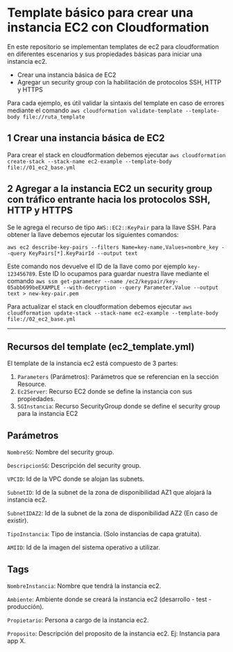 # Template básico para crear una instancia EC2 con Cloudformation

En este repositorio se implementan templates de ec2 para cloudformation en diferentes escenarios y sus propiedades básicas para iniciar una instancia ec2.

- Crear una instancia básica de EC2
- Agregar un security group con la habilitación de protocolos SSH, HTTP y HTTPS

Para cada ejemplo, es útil validar la sintaxis del template en caso de errores mediante el comando `aws cloudformation validate-template --template-body file://ruta_template`

## 1 Crear una instancia básica de EC2

Para crear el stack en cloudformation debemos ejecutar `aws cloudformation create-stack --stack-name ec2-example --template-body file://01_ec2_base.yml`

## 2 Agregar a la instancia EC2 un security group con tráfico entrante hacia los protocolos SSH, HTTP y HTTPS

Se le agrega el recurso de tipo `AWS::EC2::KeyPair` para la llave SSH. Para obtener la llave debemos ejecutar los siguientes comandos:

`aws ec2 describe-key-pairs --filters Name=key-name,Values=nombre_key --query KeyPairs[*].KeyPairId --output text`

Este comando nos devuelve el ID de la llave como por ejemplo `key-123456789`.
Este ID lo ocupamos para guardar nuestra llave mediante el comando `aws ssm get-parameter --name /ec2/keypair/key-05abb699beEXAMPLE --with-decryption --query Parameter.Value --output text > new-key-pair.pem`

Para actualizar el stack en cloudformation debemos ejecutar `aws cloudformation update-stack --stack-name ec2-example --template-body file://02_ec2_base.yml`

------------------------------------------------------------------------

## Recursos del template (ec2_template.yml)

El template de la instancia ec2 está compuesto de 3 partes:
1. `Parameters` (Parámetros): Parámetros que se referencian en la sección Resource.
2. `Ec2Server`: Recurso EC2 donde se define la instancia con sus propiedades.
3. `SGInstancia`: Recurso SecurityGroup donde se define el security group para la instancia EC2

## Parámetros

`NombreSG`: Nombre del security group.

`DescripcionSG`: Descripción del security group.

`VPCID`: Id de la VPC donde se alojan las subnets.

`SubnetID`: Id de la subnet de la zona de disponibilidad AZ1 que alojará la instancia ec2.

`SubnetIDAZ2`: Id de la subnet de la zona de disponibilidad AZ2 (En caso de existir).

`TipoInstancia`: Tipo de instancia. (Solo instancias de capa gratuita).

`AMIID`: Id de la imagen del sistema operativo a utilizar.

## Tags
`NombreInstancia`: Nombre que tendrá la instancia ec2.

`Ambiente`: Ambiente donde se creará la instancia ec2 (desarrollo - test - producción).

`Propietario`: Persona a cargo de la instancia ec2.

`Proposito`: Descripción del proposito de la instancia ec2. Ej: Instancia para app X.